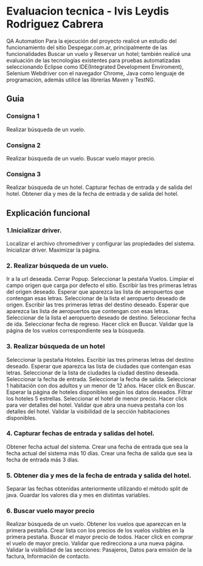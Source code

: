# Evaluacion tecnica - Ivis Leydis Rodriguez Cabrera
QA Automation
Para la ejecución del proyecto realicé un estudio del funcionamiento del sitio Despegar.com.ar, principalmente de las funcionalidades Buscar un vuelo y Reservar un hotel; también realicé una evaluación de las tecnologías existentes para pruebas automatizadas seleccionando Eclipse como IDE(Integrated Development Enviroment), Selenium Webdriver con el navegador Chrome, Java como lenguaje de programación, además utilicé las librerías Maven y TestNG.

## Guia 
### Consigna 1
Realizar búsqueda de un vuelo.

### Consigna 2
Realizar búsqueda de un vuelo.
Buscar vuelo mayor precio.

### Consigna 3
Realizar búsqueda de un hotel.
Capturar fechas de entrada y de salida del hotel.
Obtener dia y mes de la fecha de entrada y de salida del hotel.

## Explicación funcional 
### 1.Inicializar driver.
Localizar el archivo chromedriver y configurar las propiedades del sistema. 
Inicializar driver.
Maximizar la página.

### 2. Realizar búsqueda de un vuelo.
Ir a la url deseada.
Cerrar Popup.
Seleccionar la pestaña Vuelos.
Limpiar el campo origen que carga por defecto el sitio.
Escribir las tres primeras letras del origen deseado.
Esperar que aparezca las lista de aeropuertos que contengan esas letras.
Seleccionar de la lista el aeropuerto deseado de origen.
Escribir las tres primeras letras del destino deseado.
Esperar que aparezca las lista de aeropuertos que contengan con esas letras.
Seleccionar de la lista el aeropuerto deseado de destino.
Seleccionar fecha de ida.
Seleccionar fecha de regreso.
Hacer click en Buscar.
Validar que la página de los vuelos correspondiente sea la búsqueda.

### 3. Realizar búsqueda de un hotel
Seleccionar la pestaña Hoteles.
Escribir las tres primeras letras del destino deseado.
Esperar que aparezca las lista de ciudades que contengan esas letras.
Seleccionar de la lista de ciudades la ciudad destino deseada.
Seleccionar la fecha de entrada.
Seleccionar la fecha de salida.
Seleccionar 1 habitación con dos adultos y un menor de 12 años.
Hacer click en Buscar.
Esperar la página de hoteles disponibles según los datos deseados.
Filtrar los hoteles 5 estrellas.
Seleccionar el hotel de menor precio.
Hacer click para ver detalles del hotel.
Validar que abra una nueva pestaña con los detalles del hotel.
Validar la visibilidad de la sección habitaciones disponibles.

### 4. Capturar fechas de entrada y salidas del hotel.
Obtener fecha actual del sistema.
Crear una fecha de entrada que sea la fecha actual del sistema más 10 días.
Crear una fecha de salida que sea la fecha de entrada más 3 días.

### 5. Obtener dia y mes de la fecha de entrada y salida del hotel.
Separar las fechas obtenidas anteriormente utilizando el método split de java.
Guardar los valores dia y mes en distintas variables.

### 6. Buscar vuelo mayor precio
Realizar búsqueda de un vuelo.
Obtener los vuelos que aparezcan en la primera pestaña.
Crear lista con los precios de los vuelos visibles en la primera pestaña.
Buscar el mayor precio de todos.
Hacer click en comprar  el vuelo de mayor precio.
Validar que redirecciona a una nueva página.
Validar la visibilidad de las secciones: Pasajeros, Datos para emisión de la factura, Información de contacto.

